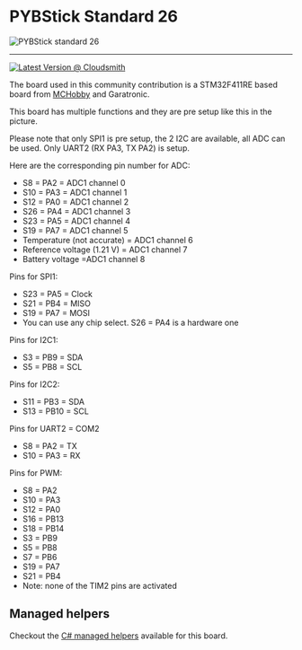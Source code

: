 # PYBStick Standard 26

![PYBStick standard 26](https://raw.githubusercontent.com/mchobby/pyboard-driver/master/PYBStick/docs/_static/PYBStick-STD-26.jpg)

-----

[![Latest Version @ Cloudsmith](https://api-prd.cloudsmith.io/v1/badges/version/net-nanoframework/nanoframework-images-community-targets/raw/PybStick2x/latest/x/?render=true)](https://cloudsmith.io/~net-nanoframework/repos/nanoframework-images-community-targets/packages/detail/raw/PybStick2x/latest/)

The board used in this community contribution is a STM32F411RE based board from [MCHobby](https://github.com/mchobby) and Garatronic.

This board has multiple functions and they are pre setup like this in the picture.

Please note that only SPI1 is pre setup, the 2 I2C are available, all ADC can be used. Only UART2 (RX PA3, TX PA2) is setup.

Here are the corresponding pin number for ADC:

* S8 = PA2 = ADC1 channel 0
* S10 = PA3 = ADC1 channel 1
* S12 = PA0 = ADC1 channel 2
* S26 = PA4 = ADC1 channel 3
* S23 = PA5 = ADC1 channel 4
* S19 = PA7 = ADC1 channel 5
* Temperature (not accurate) = ADC1 channel 6
* Reference voltage (1.21 V) = ADC1 channel 7
* Battery voltage =ADC1 channel 8

Pins for SPI1:

* S23 = PA5 = Clock
* S21 = PB4 = MISO
* S19 = PA7 = MOSI
* You can use any chip select. S26 = PA4 is a hardware one

Pins for I2C1:

* S3 = PB9 = SDA
* S5 = PB8 = SCL

Pins for I2C2:

* S11 = PB3 = SDA
* S13 = PB10 = SCL

Pins for UART2 = COM2

* S8 = PA2 = TX
* S10 = PA3 = RX

Pins for PWM:

* S8 = PA2
* S10 = PA3
* S12 = PA0
* S16 = PB13
* S18 = PB14
* S3 = PB9
* S5 = PB8
* S7 = PB6
* S19 = PA7
* S21 = PB4
* Note: none of the TIM2 pins are activated

## Managed helpers

Checkout the [C# managed helpers](https://github.com/nanoframework/nf-Community-Targets/blob/main/ChibiOS/PybStick2x/managed_helpers/PybStick2x.cs) available for this board.

